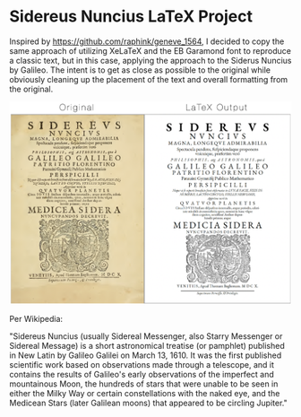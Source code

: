 # Sidereus Nuncius LaTeX Project

Inspired by https://github.com/raphink/geneve_1564, I decided to copy the same approach of utilizing XeLaTeX and the EB Garamond font to reproduce a classic text, but in this case, applying the approach to the Siderus Nuncius by Galileo. The intent is to get as close as possible to the original while obviously cleaning up the placement of the text and overall formatting from the original.

![Output Comparison](https://raw.githubusercontent.com/adammschauer/Sidereus_Nuncius/master/Output%20Comparison.png)

Per Wikipedia:

"Sidereus Nuncius (usually Sidereal Messenger, also Starry Messenger or Sidereal Message) is a short astronomical treatise (or pamphlet) published in New Latin by Galileo Galilei on March 13, 1610. It was the first published scientific work based on observations made through a telescope, and it contains the results of Galileo's early observations of the imperfect and mountainous Moon, the hundreds of stars that were unable to be seen in either the Milky Way or certain constellations with the naked eye, and the Medicean Stars (later Galilean moons) that appeared to be circling Jupiter."
